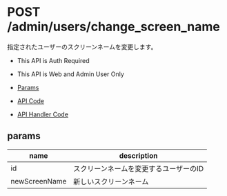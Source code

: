 # POST /admin/users/change_screen_name

指定されたユーザーのスクリーンネームを変更します。

- This API is Auth Required
- This API is Web and Admin User Only

- [Params](#params)
- [API Code](/src/endpoints/admin/users/change_screen_name.js)
- [API Handler Code](/src/handlers/web/admin/users/change_screen_name.js)

## params


name|description
---|---
id|スクリーンネームを変更するユーザーのID
newScreenName|新しいスクリーンネーム
